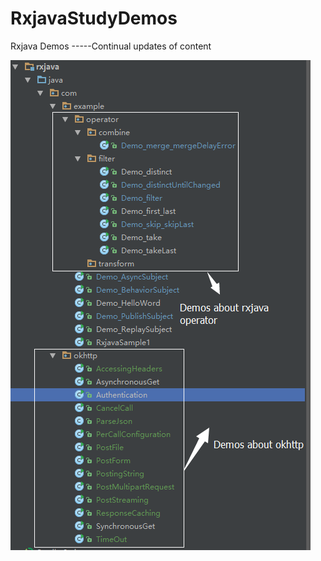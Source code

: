 # RxjavaStudyDemos
Rxjava Demos -----Continual updates of content

![png](https://github.com/codingWang/RxjavaStudyDemos/blob/master/about.png)
